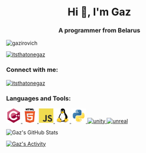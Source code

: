 <h1 align="center">Hi 👋, I'm Gaz</h1>
<h3 align="center">A programmer from Belarus</h3>

<p align="left"> <img src="https://komarev.com/ghpvc/?username=gazirovich&label=Profile%20views&color=0e75b6&style=flat" alt="gazirovich" /> </p>

<p align="left"> <a href="https://twitter.com/itsthatonegaz" target="blank"><img src="https://img.shields.io/twitter/follow/itsthatonegaz?logo=twitter&style=for-the-badge" alt="itsthatonegaz" /></a> </p>

<h3 align="left">Connect with me:</h3>
<p align="left">
<a href="https://twitter.com/itsthatonegaz" target="blank"><img align="center" src="https://raw.githubusercontent.com/rahuldkjain/github-profile-readme-generator/master/src/images/icons/Social/twitter.svg" alt="itsthatonegaz" height="30" width="40" /></a>
</p>

<h3 align="left">Languages and Tools:</h3>
<p align="left"> <a href="https://www.w3schools.com/cpp/" target="_blank" rel="noreferrer"> <img src="https://raw.githubusercontent.com/devicons/devicon/master/icons/cplusplus/cplusplus-original.svg" alt="cplusplus" width="40" height="40"/> </a> <a href="https://www.w3.org/html/" target="_blank" rel="noreferrer"> <img src="https://raw.githubusercontent.com/devicons/devicon/master/icons/html5/html5-original-wordmark.svg" alt="html5" width="40" height="40"/> </a> <a href="https://developer.mozilla.org/en-US/docs/Web/JavaScript" target="_blank" rel="noreferrer"> <img src="https://raw.githubusercontent.com/devicons/devicon/master/icons/javascript/javascript-original.svg" alt="javascript" width="40" height="40"/> </a> <a href="https://www.linux.org/" target="_blank" rel="noreferrer"> <img src="https://raw.githubusercontent.com/devicons/devicon/master/icons/linux/linux-original.svg" alt="linux" width="40" height="40"/> </a> <a href="https://www.python.org" target="_blank" rel="noreferrer"> <img src="https://raw.githubusercontent.com/devicons/devicon/master/icons/python/python-original.svg" alt="python" width="40" height="40"/> </a> <a href="https://unity.com/" target="_blank" rel="noreferrer"> <img src="https://www.vectorlogo.zone/logos/unity3d/unity3d-icon.svg" alt="unity" width="40" height="40"/> </a> <a href="https://unrealengine.com/" target="_blank" rel="noreferrer"> <img src="https://raw.githubusercontent.com/kenangundogan/fontisto/036b7eca71aab1bef8e6a0518f7329f13ed62f6b/icons/svg/brand/unreal-engine.svg" alt="unreal" width="40" height="40"/> </a> </p>

![Gaz's GitHub Stats](https://github-readme-stats.vercel.app/api?username=gazirovich&show_icons=true&theme=radical)

[![Gaz's Activity](https://activity-graph.herokuapp.com/graph?username=gazirovich&theme=dracula)](https://github.com/ashutosh00710/github-readme-activity-graph)

